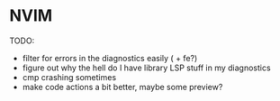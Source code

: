 # NVIM

TODO:
 - filter for errors in the diagnostics easily (<leader> + fe?)
 - figure out why the hell do I have library LSP stuff in my diagnostics
 - cmp crashing sometimes
 - make code actions a bit better, maybe some preview?

